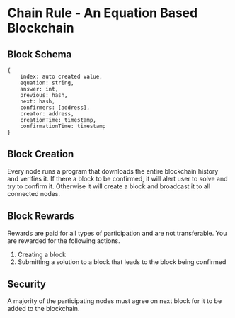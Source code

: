 # Chain Rule - An Equation Based Blockchain

## Block Schema

```
{
    index: auto created value,
    equation: string,
    answer: int,
    previous: hash,
    next: hash,
    confirmers: [address],
    creator: address,
    creationTime: timestamp,
    confirmationTime: timestamp
}
```

## Block Creation

Every node runs a program that downloads the entire blockchain history and verifies it.  If there a block to be confirmed, it will alert user to solve and try to confirm it.  Otherwise it will create a block and broadcast it to all connected nodes.

## Block Rewards

Rewards are paid for all types of participation and are not transferable.  You are rewarded for the following actions.

1. Creating a block
2. Submitting a solution to a block that leads to the block being confirmed

## Security

A majority of the participating nodes must agree on next block for it to be added to the blockchain.